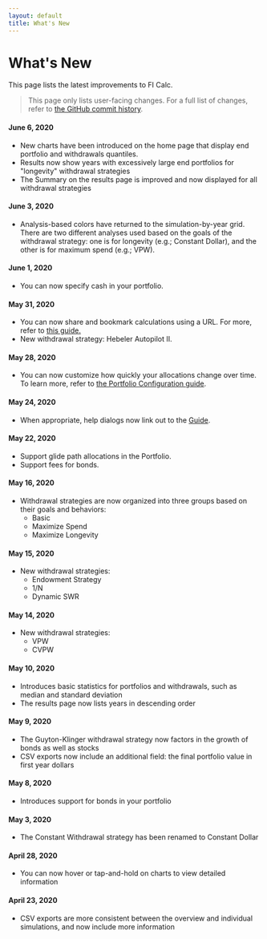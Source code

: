 ```yaml
---
layout: default
title: What's New
---
```


# What's New

This page lists the latest improvements to FI Calc.

> This page only lists user-facing changes. For a full list of changes, refer to
> [the GitHub commit history](https://github.com/jamesplease/fi-calc/commits/master).

#### June 6, 2020

- New charts have been introduced on the home page that display end portfolio
  and withdrawals quantiles.
- Results now show years with excessively large end portfolios for "longevity"
  withdrawal strategies
- The Summary on the results page is improved and now displayed for all
  withdrawal strategies

#### June 3, 2020

- Analysis-based colors have returned to the simulation-by-year grid. There are
  two different analyses used based on the goals of the withdrawal strategy: one
  is for longevity (e.g.; Constant Dollar), and the other is for maximum spend
  (e.g.; VPW).

#### June 1, 2020

- You can now specify cash in your portfolio.

#### May 31, 2020

- You can now share and bookmark calculations using a URL. For more, refer to
  [this guide.](/saving-calculations/)
- New withdrawal strategy: Hebeler Autopilot II.

#### May 28, 2020

- You can now customize how quickly your allocations change over time. To learn
  more, refer to [the Portfolio Configuration guide](/configuration/portfolio/).

#### May 24, 2020

- When appropriate, help dialogs now link out to the
  [Guide](https://ficalc.app/introduction/).

#### May 22, 2020

- Support glide path allocations in the Portfolio.
- Support fees for bonds.

#### May 16, 2020

- Withdrawal strategies are now organized into three groups based on their goals
  and behaviors:
  - Basic
  - Maximize Spend
  - Maximize Longevity

#### May 15, 2020

- New withdrawal strategies:
  - Endowment Strategy
  - 1/N
  - Dynamic SWR

#### May 14, 2020

- New withdrawal strategies:
  - VPW
  - CVPW

#### May 10, 2020

- Introduces basic statistics for portfolios and withdrawals, such as median and
  standard deviation
- The results page now lists years in descending order

#### May 9, 2020

- The Guyton-Klinger withdrawal strategy now factors in the growth of bonds as
  well as stocks
- CSV exports now include an additional field: the final portfolio value in
  first year dollars

#### May 8, 2020

- Introduces support for bonds in your portfolio

#### May 3, 2020

- The Constant Withdrawal strategy has been renamed to Constant Dollar

#### April 28, 2020

- You can now hover or tap-and-hold on charts to view detailed information

#### April 23, 2020

- CSV exports are more consistent between the overview and individual
  simulations, and now include more information
